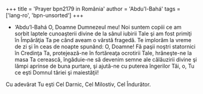 +++
title = 'Prayer bpn2179 in România'
author = 'Abdu'l-Bahá'
tags = ['lang-ro', 'bpn-unsorted']
+++
- ‘Abdu’l-Bahá
O, Doamne Dumnezeul meu!
Noi suntem copiii ce am sorbit laptele cunoaşterii divine de la sânul iubirii Tale şi am fost primiţi în Împărăţia Ta pe când aveam o vârstă fragedă. Te implorăm la vreme de zi şi în ceas de noapte spunând: O, Doamne! Fă paşii noştri statornici în Credinţa Ta, protejează-ne în fortăreaţa ocrotirii Tale, hrăneşte-ne la masa Ta cerească, îngăduie-ne să devenim semne ale călăuzirii divine şi lămpi aprinse de buna purtare, şi ajută-ne cu puterea îngerilor Tăi, o, Tu ce eşti Domnul tăriei şi maiestăţii!

Cu adevărat Tu eşti Cel Darnic, Cel Milostiv, Cel Îndurător.
